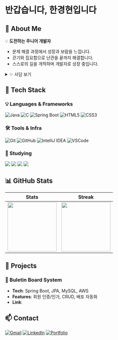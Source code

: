 # 반갑습니다, 한경현입니다


## 👋 About Me
💡 **도전하는 주니어 개발자**  
- 문제 해결 과정에서 성장과 보람을 느낍니다.  
- 끈기와 집요함으로 난관을 끝까지 해결합니다.  
- 스스로의 길을 개척하며 개발자로 성장 중입니다.  

<details>
  <summary>✨ 사담 보기</summary>

  ### 🥰 취미  
  - 뜨개질 🧶
  - 게임  🎮

  ### 💻 전공
  - 컴퓨터공학 전공(<법학 전공에서 전과)
  - 현재 **백엔드 개발**을 집중적으로 공부 중  
  - 데이터베이스(MySQL)와 클라우드(AWS)에도 관심이 많아요  
  - 아직 새싹 개발자입니다 🌱

</details>



## 🦾 Tech Stack  

### 💡 Languages & Frameworks  
![Java](https://img.shields.io/badge/Java-FFBFA9?style=for-the-badge&logo=openjdk&logoColor=white) 
![C](https://img.shields.io/badge/C-A8DADC?style=for-the-badge&logo=c&logoColor=white) 
![Spring Boot](https://img.shields.io/badge/Spring%20Boot-95D5B2?style=for-the-badge&logo=springboot&logoColor=white) 
![HTML5](https://img.shields.io/badge/HTML5-FF8C8C?style=for-the-badge&logo=html5&logoColor=white) 
![CSS3](https://img.shields.io/badge/CSS3-90CAF9?style=for-the-badge&logo=css3&logoColor=white)  

### 🛠️ Tools & Infra  
![Git](https://img.shields.io/badge/Git-FEBE8C?style=for-the-badge&logo=git&logoColor=white) 
![GitHub](https://img.shields.io/badge/GitHub-FFE3E3?style=for-the-badge&logo=github&logoColor=black) 
![IntelliJ IDEA](https://img.shields.io/badge/IntelliJ-CCD5AE?style=for-the-badge&logo=intellijidea&logoColor=black) 
![VSCode](https://img.shields.io/badge/VS%20Code-A7C7E7?style=for-the-badge&logo=visualstudiocode&logoColor=white)    

### 📖 Studying
<img src="https://img.shields.io/badge/MySQL-4479A1?style=for-the-badge&logo=mysql&logoColor=white"/> <img src="https://img.shields.io/badge/AWS-232F3E?style=for-the-badge&logo=amazonaws&logoColor=white"/> <img src="https://img.shields.io/badge/Docker-2496ED?style=for-the-badge&logo=docker&logoColor=white"/> <img src="https://img.shields.io/badge/Python-3776AB?style=for-the-badge&logo=python&logoColor=white"/>


## 📊 GitHub Stats
| Stats | Streak |
|-------|--------|
| <img src="https://github-readme-stats.vercel.app/api?username=khyun722&show_icons=true&theme=graywhite&hide_border=true" height="160"/> | <img src="https://github-readme-streak-stats.herokuapp.com/?user=khyun722&theme=default&hide_border=true" height="160"/> |



## 📖 Projects  

### 📝 Buletin Board System
- **Tech**: Spring Boot, JPA, MySQL, AWS  
- **Features**: 회원 인증/인가, CRUD, 배포 자동화  
- **Link**: 

## 📫 Contact
[![Gmail](https://img.shields.io/badge/Gmail-FFBFA9?style=for-the-badge&logo=gmail&logoColor=white)](mailto:your_email@gmail.com)
[![LinkedIn](https://img.shields.io/badge/LinkedIn-A7C7E7?style=for-the-badge&logo=linkedin&logoColor=white)](...)
[![Portfolio](https://img.shields.io/badge/Portfolio-CCD5AE?style=for-the-badge&logo=vercel&logoColor=black)](https://yourportfolio.com)

<!--
**khyun722/khyun722** is a ✨ _special_ ✨ repository because its `README.md` (this file) appears on your GitHub profile.

Here are some ideas to get you started:

- 🔭 I’m currently working on ...
- 🌱 I’m currently learning ...
- 👯 I’m looking to collaborate on ...
- 🤔 I’m looking for help with ...
- 💬 Ask me about ...
- 📫 How to reach me: ...
- 😄 Pronouns: ...
- ⚡ Fun fact: ...
-->
